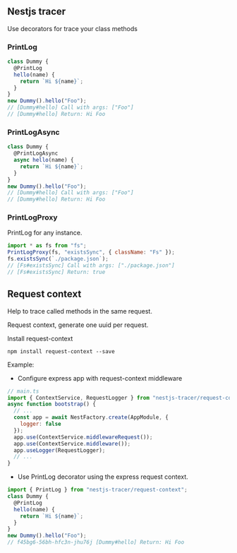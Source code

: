 ## Nestjs tracer

Use decorators for trace your class methods

### PrintLog

```javascript
class Dummy {
  @PrintLog
  hello(name) {
    return `Hi ${name}`;
  }
}
new Dummy().hello("Foo");
// [Dummy#hello] Call with args: ["Foo"]
// [Dummy#hello] Return: Hi Foo
```

### PrintLogAsync

```javascript
class Dummy {
  @PrintLogAsync
  async hello(name) {
    return `Hi ${name}`;
  }
}
new Dummy().hello("Foo");
// [Dummy#hello] Call with args: ["Foo"]
// [Dummy#hello] Return: Hi Foo
```

### PrintLogProxy

PrintLog for any instance.

```javascript
import * as fs from "fs";
PrintLogProxy(fs, "existsSync", { className: "Fs" });
fs.existsSync(`./package.json`);
// [Fs#existsSync] Call with args: ["./package.json"]
// [Fs#existsSync] Return: true
```

## Request context

Help to trace called methods in the same request.

Request context, generate one uuid per request.

Install request-context

```
npm install request-context --save
```

Example:

- Configure express app with request-context middleware

```js
// main.ts
import { ContextService, RequestLogger } from "nestjs-tracer/request-context";
async function bootstrap() {
  // ...
  const app = await NestFactory.create(AppModule, {
    logger: false
  });
  app.use(ContextService.middlewareRequest());
  app.use(ContextService.middleware());
  app.useLogger(RequestLogger);
  // ...
}
```

- Use PrintLog decorator using the express request context.

```javascript
import { PrintLog } from "nestjs-tracer/request-context";
class Dummy {
  @PrintLog
  hello(name) {
    return `Hi ${name}`;
  }
}
new Dummy().hello("Foo");
// f45bg6-56bh-hfc3n-jhu76j [Dummy#hello] Return: Hi Foo
```
